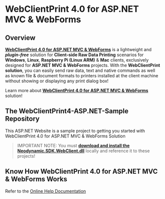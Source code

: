 # WebClientPrint 4.0 for **ASP.NET MVC & WebForms**

## Overview
[**WebClientPrint 4.0 for ASP.NET MVC & WebForms**](https://neodynamic.com/products/printing/raw-data/aspnet-mvc) is a lightweight and ***plugin-free*** solution for **Client-side Raw Data Printing** scenarios for **Windows**, **Linux**, **Raspberry Pi (Linux ARM)** & **Mac** clients, exclusively designed for **ASP.NET MVC & WebForms**  projects. With the **WebClientPrint solution**, you can easily send raw data, text and native commands as well as known file & document formats to printers installed at the client machine without showing or displaying any print dialog box!

Learn more about [**WebClientPrint 4.0 for ASP.NET MVC & WebForms**](https://neodynamic.com/products/printing/raw-data/aspnet-mvc/) solution!

## The WebClientPrint4-ASP.NET-Sample Repository
This ASP.NET Website is a sample project to getting you started with WebClientPrint 4.0 for ASP.NET MVC & WebForms Solution

> IMPORTANT NOTE: You must [**download and install the Neodynamic.SDK.WebClient.dll**](https://neodynamic.com/products/printing/raw-data/aspnet-mvc/download) locally and reference it to these projects!

## Know How WebClientPrint 4.0 for ASP.NET MVC & WebForms Works
Refer to the [Online Help Documentation](https://neodynamic.com/Products/Help/WebClientPrint4.0/index.html)
